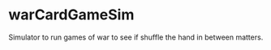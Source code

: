 warCardGameSim
==============

Simulator to run games of war to see if shuffle the hand in between matters.